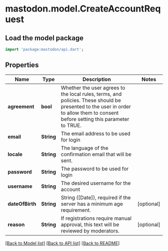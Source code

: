 # mastodon.model.CreateAccountRequest

## Load the model package
```dart
import 'package:mastodon/api.dart';
```

## Properties
Name | Type | Description | Notes
------------ | ------------- | ------------- | -------------
**agreement** | **bool** | Whether the user agrees to the local rules, terms, and policies. These should be presented to the user in order to allow them to consent before setting this parameter to TRUE. | 
**email** | **String** | The email address to be used for login | 
**locale** | **String** | The language of the confirmation email that will be sent. | 
**password** | **String** | The password to be used for login | 
**username** | **String** | The desired username for the account | 
**dateOfBirth** | **String** | String ([Date]), required if the server has a minimum age requirement. | [optional] 
**reason** | **String** | If registrations require manual approval, this text will be reviewed by moderators. | [optional] 

[[Back to Model list]](../README.md#documentation-for-models) [[Back to API list]](../README.md#documentation-for-api-endpoints) [[Back to README]](../README.md)


